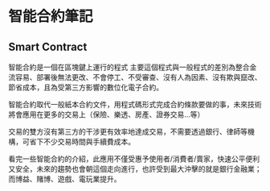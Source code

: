 # 智能合約筆記
## Smart Contract

智能合約是一個在區塊鍵上運行的程式
主要這個程式與一般程式的差別為整合金流容易、部署後無法更改、不會停工、不受審查、沒有人為因素、沒有欺與竄改、節省成本，且為受第三方影響的數位化電子合約。

智能合約取代一般紙本合約文件，用程式碼形式完成合約條款要做的事，未來技術將會應用在更多的交易上（保險、樂透、房產、證券交易…等）

交易的雙方沒有第三方的干涉更有效率地達成交易，不需要透過銀行、律師等機構，可省下不少交易時間與手續費成本。

看完一些智能合約的介紹，此應用不僅受惠予使用者/消費者/賣家，快速公平便利又安全，未來的趨勢也會朝這個走向進行，也許受到最大沖擊的就是銀行金融業；而博益、賭博、遊戲、電玩業提升。